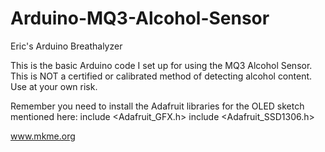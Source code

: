 # Arduino-MQ3-Alcohol-Sensor
Eric's Arduino Breathalyzer

This is the basic Arduino code I set up for using the MQ3 Alcohol Sensor.  
This is NOT a certified or calibrated method of detecting alcohol content. Use at your own risk.

Remember you need to install the Adafruit libraries for the OLED sketch mentioned here:
include <Adafruit_GFX.h>
include <Adafruit_SSD1306.h>


www.mkme.org
